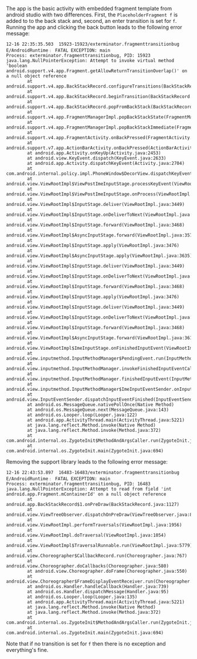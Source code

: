 The app is the basic activity with embedded fragment template from android studio
with two differences. First, the `PlaceholderFragment f` is added to to the back
stack and, second, an enter transition is set for `f`. Running the app and clicking
the back button leads to the following error message:

    12-16 22:35:35.503  15923-15923/exterminator.fragmenttransitionbug E/AndroidRuntime﹕ FATAL EXCEPTION: main
    Process: exterminator.fragmenttransitionbug, PID: 15923
    java.lang.NullPointerException: Attempt to invoke virtual method 'boolean android.support.v4.app.Fragment.getAllowReturnTransitionOverlap()' on a null object reference
            at android.support.v4.app.BackStackRecord.configureTransitions(BackStackRecord.java:1201)
            at android.support.v4.app.BackStackRecord.beginTransition(BackStackRecord.java:1029)
            at android.support.v4.app.BackStackRecord.popFromBackStack(BackStackRecord.java:883)
            at android.support.v4.app.FragmentManagerImpl.popBackStackState(FragmentManager.java:1541)
            at android.support.v4.app.FragmentManagerImpl.popBackStackImmediate(FragmentManager.java:502)
            at android.support.v4.app.FragmentActivity.onBackPressed(FragmentActivity.java:176)
            at android.support.v7.app.ActionBarActivity.onBackPressed(ActionBarActivity.java:298)
            at android.app.Activity.onKeyUp(Activity.java:2453)
            at android.view.KeyEvent.dispatch(KeyEvent.java:2633)
            at android.app.Activity.dispatchKeyEvent(Activity.java:2704)
            at com.android.internal.policy.impl.PhoneWindow$DecorView.dispatchKeyEvent(PhoneWindow.java:2221)
            at android.view.ViewRootImpl$ViewPostImeInputStage.processKeyEvent(ViewRootImpl.java:3918)
            at android.view.ViewRootImpl$ViewPostImeInputStage.onProcess(ViewRootImpl.java:3880)
            at android.view.ViewRootImpl$InputStage.deliver(ViewRootImpl.java:3449)
            at android.view.ViewRootImpl$InputStage.onDeliverToNext(ViewRootImpl.java:3502)
            at android.view.ViewRootImpl$InputStage.forward(ViewRootImpl.java:3468)
            at android.view.ViewRootImpl$AsyncInputStage.forward(ViewRootImpl.java:3578)
            at android.view.ViewRootImpl$InputStage.apply(ViewRootImpl.java:3476)
            at android.view.ViewRootImpl$AsyncInputStage.apply(ViewRootImpl.java:3635)
            at android.view.ViewRootImpl$InputStage.deliver(ViewRootImpl.java:3449)
            at android.view.ViewRootImpl$InputStage.onDeliverToNext(ViewRootImpl.java:3502)
            at android.view.ViewRootImpl$InputStage.forward(ViewRootImpl.java:3468)
            at android.view.ViewRootImpl$InputStage.apply(ViewRootImpl.java:3476)
            at android.view.ViewRootImpl$InputStage.deliver(ViewRootImpl.java:3449)
            at android.view.ViewRootImpl$InputStage.onDeliverToNext(ViewRootImpl.java:3502)
            at android.view.ViewRootImpl$InputStage.forward(ViewRootImpl.java:3468)
            at android.view.ViewRootImpl$AsyncInputStage.forward(ViewRootImpl.java:3611)
            at android.view.ViewRootImpl$ImeInputStage.onFinishedInputEvent(ViewRootImpl.java:3772)
            at android.view.inputmethod.InputMethodManager$PendingEvent.run(InputMethodManager.java:2208)
            at android.view.inputmethod.InputMethodManager.invokeFinishedInputEventCallback(InputMethodManager.java:1849)
            at android.view.inputmethod.InputMethodManager.finishedInputEvent(InputMethodManager.java:1840)
            at android.view.inputmethod.InputMethodManager$ImeInputEventSender.onInputEventFinished(InputMethodManager.java:2185)
            at android.view.InputEventSender.dispatchInputEventFinished(InputEventSender.java:141)
            at android.os.MessageQueue.nativePollOnce(Native Method)
            at android.os.MessageQueue.next(MessageQueue.java:143)
            at android.os.Looper.loop(Looper.java:122)
            at android.app.ActivityThread.main(ActivityThread.java:5221)
            at java.lang.reflect.Method.invoke(Native Method)
            at java.lang.reflect.Method.invoke(Method.java:372)
            at com.android.internal.os.ZygoteInit$MethodAndArgsCaller.run(ZygoteInit.java:899)
            at com.android.internal.os.ZygoteInit.main(ZygoteInit.java:694)

Removing the support library leads to the following error message:

    12-16 22:43:53.897  16483-16483/exterminator.fragmenttransitionbug E/AndroidRuntime﹕ FATAL EXCEPTION: main
    Process: exterminator.fragmenttransitionbug, PID: 16483
    java.lang.NullPointerException: Attempt to read from field 'int android.app.Fragment.mContainerId' on a null object reference
            at android.app.BackStackRecord$1.onPreDraw(BackStackRecord.java:1127)
            at android.view.ViewTreeObserver.dispatchOnPreDraw(ViewTreeObserver.java:847)
            at android.view.ViewRootImpl.performTraversals(ViewRootImpl.java:1956)
            at android.view.ViewRootImpl.doTraversal(ViewRootImpl.java:1054)
            at android.view.ViewRootImpl$TraversalRunnable.run(ViewRootImpl.java:5779)
            at android.view.Choreographer$CallbackRecord.run(Choreographer.java:767)
            at android.view.Choreographer.doCallbacks(Choreographer.java:580)
            at android.view.Choreographer.doFrame(Choreographer.java:550)
            at android.view.Choreographer$FrameDisplayEventReceiver.run(Choreographer.java:753)
            at android.os.Handler.handleCallback(Handler.java:739)
            at android.os.Handler.dispatchMessage(Handler.java:95)
            at android.os.Looper.loop(Looper.java:135)
            at android.app.ActivityThread.main(ActivityThread.java:5221)
            at java.lang.reflect.Method.invoke(Native Method)
            at java.lang.reflect.Method.invoke(Method.java:372)
            at com.android.internal.os.ZygoteInit$MethodAndArgsCaller.run(ZygoteInit.java:899)
            at com.android.internal.os.ZygoteInit.main(ZygoteInit.java:694)


Note that if no transition is set for `f` then there is no exception and everything's fine.